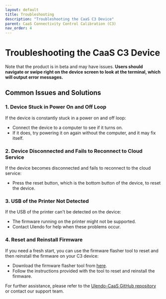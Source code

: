```yaml
---
layout: default
title: Troubleshooting
description: "Troubleshooting the CaaS C3 Device"
parent: CaaS Connectivity Control Calibration (C3)
nav_order: 4
---
```

# Troubleshooting the CaaS C3 Device

Note that the product is in beta and may have issues. 
**Users should navigate or swipe right on the device screen to look at the terminal, which will output error messages.**

## Common Issues and Solutions

### 1. Device Stuck in Power On and Off Loop
If the device is constantly stuck in a power on and off loop:
- Connect the device to a computer to see if it turns on.
- If it does, try powering it on again without the computer, and it may fix itself.

### 2. Device Disconnected and Fails to Reconnect to Cloud Service
If the device becomes disconnected and fails to reconnect to the cloud service:
- Press the reset button, which is the bottom button of the device, to reset the device.

### 3. USB of the Printer Not Detected
If the USB of the printer can't be detected on the device:
- The firmware running on the printer might not be supported.
- Contact Ulendo for help when these problems occur.

### 4. Reset and Reinstall Firmware
If you need a fresh start, you can use the firmware flasher tool to reset and then reinstall the firmware on your C3 device:
- Download the firmware flasher tool from [here](https://drive.google.com/file/d/1TTXis4AEayAkGWZvCDMkJN0nqbEUJUbs/view?usp=sharing).
- Follow the instructions provided with the tool to reset and reinstall the firmware.

For further assistance, please refer to the [Ulendo-CaaS GitHub repository](https://github.com/S2AUlendo/UlendoCaaS) or contact our support team.